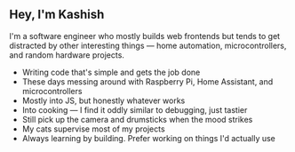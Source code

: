 ## Hey, I'm Kashish

I'm a software engineer who mostly builds web frontends but tends to get distracted by other interesting things — home automation, microcontrollers, and random hardware projects.

- Writing code that's simple and gets the job done
- These days messing around with Raspberry Pi, Home Assistant, and microcontrollers
- Mostly into JS, but honestly whatever works
- Into cooking — I find it oddly similar to debugging, just tastier
- Still pick up the camera and drumsticks when the mood strikes
- My cats supervise most of my projects
- Always learning by building. Prefer working on things I'd actually use
